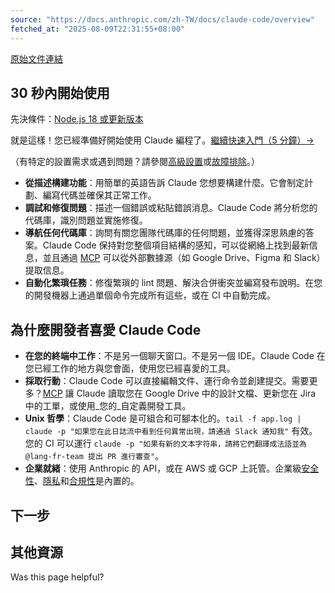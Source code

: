 ```yaml
---
source: "https://docs.anthropic.com/zh-TW/docs/claude-code/overview"
fetched_at: "2025-08-09T22:31:55+08:00"
---
```


[原始文件連結](https://docs.anthropic.com/zh-TW/docs/claude-code/overview)

## 30 秒內開始使用

先決條件：[Node.js 18 或更新版本](https://nodejs.org/en/download/)

就是這樣！您已經準備好開始使用 Claude 編程了。[繼續快速入門（5 分鐘）→](/zh-TW/docs/claude-code/quickstart)

（有特定的設置需求或遇到問題？請參閱[高級設置](/zh-TW/docs/claude-code/setup)或[故障排除](/zh-TW/docs/claude-code/troubleshooting)。）

- **從描述構建功能**：用簡單的英語告訴 Claude 您想要構建什麼。它會制定計劃、編寫代碼並確保其正常工作。
- **調試和修復問題**：描述一個錯誤或粘貼錯誤消息。Claude Code 將分析您的代碼庫，識別問題並實施修復。
- **導航任何代碼庫**：詢問有關您團隊代碼庫的任何問題，並獲得深思熟慮的答案。Claude Code 保持對您整個項目結構的感知，可以從網絡上找到最新信息，並且通過 [MCP](/zh-TW/docs/claude-code/mcp) 可以從外部數據源（如 Google Drive、Figma 和 Slack）提取信息。
- **自動化繁瑣任務**：修復繁瑣的 lint 問題、解決合併衝突並編寫發布說明。在您的開發機器上通過單個命令完成所有這些，或在 CI 中自動完成。

## 為什麼開發者喜愛 Claude Code

- **在您的終端中工作**：不是另一個聊天窗口。不是另一個 IDE。Claude Code 在您已經工作的地方與您會面，使用您已經喜愛的工具。
- **採取行動**：Claude Code 可以直接編輯文件、運行命令並創建提交。需要更多？[MCP](/zh-TW/docs/claude-code/mcp) 讓 Claude 讀取您在 Google Drive 中的設計文檔、更新您在 Jira 中的工單，或使用\_您的\_自定義開發工具。
- **Unix 哲學**：Claude Code 是可組合和可腳本化的。`tail -f app.log | claude -p "如果您在此日誌流中看到任何異常出現，請通過 Slack 通知我"` 有效。您的 CI 可以運行 `claude -p "如果有新的文本字符串，請將它們翻譯成法語並為 @lang-fr-team 提出 PR 進行審查"`。
- **企業就緒**：使用 Anthropic 的 API，或在 AWS 或 GCP 上託管。企業級[安全性](/zh-TW/docs/claude-code/security)、[隱私](/zh-TW/docs/claude-code/data-usage)和[合規性](https://trust.anthropic.com/)是內置的。

## 下一步

## 其他資源

Was this page helpful?
